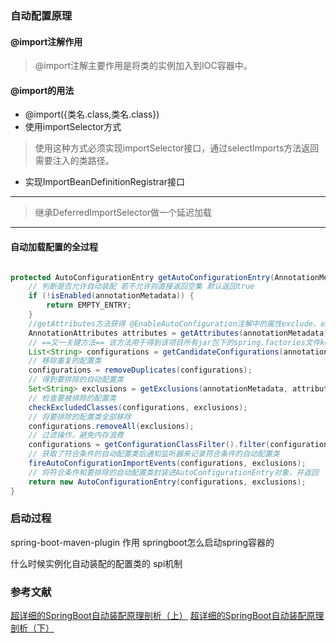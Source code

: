 ### 自动配置原理
  
#### @import注解作用
> @import注解主要作用是将类的实例加入到IOC容器中。
#### @import的用法
 - @import({类名.class,类名.class})
 - 使用importSelector方式
 > 使用这种方式必须实现importSelector接口，通过selectImports方法返回需要注入的类路径。
 - 实现ImportBeanDefinitionRegistrar接口
----------------------------------------------------
> 继承DeferredImportSelector做一个延迟加载
-----------------------------------------------------------
#### 自动加载配置的全过程
```java

protected AutoConfigurationEntry getAutoConfigurationEntry(AnnotationMetadata annotationMetadata) {
    // 判断是否允许自动装配 若不允许则直接返回空集 默认返回true
	if (!isEnabled(annotationMetadata)) {
		return EMPTY_ENTRY;
	}
    //getAttributes方法获得 @EnableAutoConfiguration注解中的属性exclude、excludeName等。
	AnnotationAttributes attributes = getAttributes(annotationMetadata);
    // ==又一关键方法== 该方法用于得到该项目所有jar包下的spring.factories文件key为EnableAutoConfiguration相关的自动配置类
	List<String> configurations = getCandidateConfigurations(annotationMetadata, attributes);
    // 移除重复的配置类
	configurations = removeDuplicates(configurations);
    // 得到要排除的自动配置类
	Set<String> exclusions = getExclusions(annotationMetadata, attributes);
    // 检查要被排除的配置类
	checkExcludedClasses(configurations, exclusions);
    // 将要排除的配置类全部移除
	configurations.removeAll(exclusions);
    // 过滤操作，避免内存浪费
	configurations = getConfigurationClassFilter().filter(configurations);
    // 获取了符合条件的自动配置类后通知监听器来记录符合条件的自动配置类
	fireAutoConfigurationImportEvents(configurations, exclusions);
    // 将符合条件和要排除的自动配置类封装进AutoConfigurationEntry对象，并返回
	return new AutoConfigurationEntry(configurations, exclusions);
}

```



### 启动过程
spring-boot-maven-plugin 作用
springboot怎么启动spring容器的

什么时候实例化自动装配的配置类的
spi机制



### 参考文献
[超详细的SpringBoot自动装配原理剖析（上）](https://juejin.cn/post/6891996081044291598)
[超详细的SpringBoot自动装配原理剖析（下）](https://juejin.cn/post/6891996081044291598)
